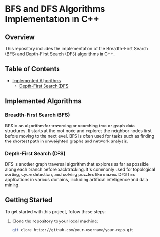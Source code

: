# BFS and DFS Algorithms Implementation in C++

## Overview

This repository includes the implementation of the Breadth-First Search (BFS) and Depth-First Search (DFS) algorithms in C++. 
## Table of Contents

- [Implemented Algorithms](#implemented-algorithms)
     - [Depth-First Search (DFS](#depth-first-search-(DFS))
## Implemented Algorithms

### Breadth-First Search (BFS)

BFS is an algorithm for traversing or searching tree or graph data structures. It starts at the root node and explores the neighbor nodes first before moving to the next level. BFS is often used for tasks such as finding the shortest path in unweighted graphs and network analysis.

### Depth-First Search (DFS)

DFS is another graph traversal algorithm that explores as far as possible along each branch before backtracking. It's commonly used for topological sorting, cycle detection, and solving puzzles like mazes. DFS has applications in various domains, including artificial intelligence and data mining.

## Getting Started

To get started with this project, follow these steps:

1. Clone the repository to your local machine:

   ```bash
   git clone https://github.com/your-username/your-repo.git
